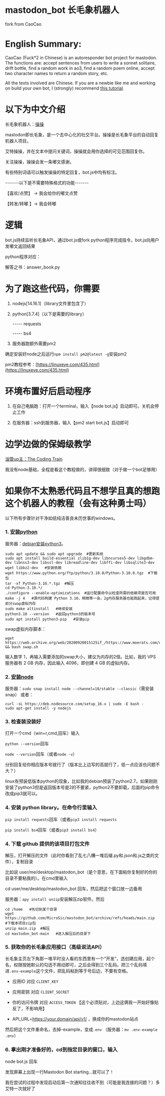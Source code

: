 # mastodon_bot 长毛象机器人

fork from CaoCao

# English Summary:

CaoCao (Fuck*2 in Chinese) is an autoresponder bot project for mastodon. The functions are: accept sentences from users to write a sonnet solitaire, drift bottle, find a random work in ao3, find a random poem online, accept two character names to return a random story, etc. 

All the texts involved are Chinese. If you are a newbie like me and working on build your own bot, I (strongly) recommend <a href="https://www.youtube.com/watch?v=sKSxBd56H70">this tutorial</a>.

# 以下为中文介绍
长毛象机器人：<a rel="me" href="https://bgme.me/@ciao">操操</a>

mastodon即长毛象，是一个去中心化的社交平台。操操是长毛象平台的自动回复机器人项目。

艾特操操，并在文本中提问关键词，操操就会用你选择的可见范围回复你。

关注操操，操操会发一条嘟文感谢。

有些特别词语可以触发操操的特定回复，bot.js中均有标注。


-------以下是不需要特殊格式的功能-------


【喜欢/点赞】 -> 我会给你的嘟文点赞

【转发/转嘟 】-> 我会转嘟

# 逻辑

bot.js持续监听长毛象API，通过bot.js或fork python程序完成指令，bot.js向用户发嘟文返回结果

python程序对应：

解答之书：answer_book.py

# 为了跑这些代码，你需要

1. nodejs[14.16.1]（library文件里包含了）

2. python[3.7.4]（以下是需要的library）

   ----- requests

   ----- bs4

3. 服务器跑额外需要pm2

确定安装好node之后运行`npm install pm2@latest -g`安装pm2

pm2教程参考：[https://linuxeye.com/435.html](https://linuxeye.com/435.html)

# 环境布置好后启动程序

1. 在自己电脑跑：打开一个terminal，输入【node bot.js】启动即可。关机会停止工作

2. 在服务器：ssh到服务器，输入【pm2 start bot.js】启动即可

# 边学边做的保姆级教学

<a href="https://www.youtube.com/watch?v=sKSxBd56H70">油管up主：The Coding Train</a>

我没有node基础，全程是看这个教程做的，讲得很细致（对于做一个bot足够用）

# 如果你不太熟悉代码且不想学且真的想跑这个机器人的教程（会有这种勇士吗）

以下所有步骤针对干净如纸纯洁善良未历世事的windows。

### 1. <a href="https://www.bilibili.com/read/cv13671309">安装python</a>

服务器：[debian安装python3](https://computingforgeeks.com/how-to-install-python-on-debian-linux/)。

```
sudo apt update && sudo apt upgrade  #更新系统
sudo apt install build-essential zlib1g-dev libncurses5-dev libgdbm-dev libnss3-dev libssl-dev libreadline-dev libffi-dev libsqlite3-dev wget libbz2-dev   #安装依赖
wget https://www.python.org/ftp/python/3.10.0/Python-3.10.0.tgz  #下载包
tar -xf Python-3.10.*.tgz  #解压
cd Python-3.10.*/
./configure --enable-optimizations  #运行配置命令以检查所需的依赖项是否可用
make -j 4   #源代码构建 Python 3.10，稍微等一会，2g内存服务器也能跑起来，记得提前分swap虚拟内存
sudo make altinstall   #继续安装
python3.10 --version   #返回python3的版本号
sudo apt install python3-pip   #安装pip
```

swap虚拟内存脚本：

```
wget https://web.archive.org/web/20200920015125if_/https://www.moerats.com/usr/shell/swap.sh && bash swap.sh
```
输入数字 1，再输入需要添加的swap大小，建议为内存的2倍。比如，我的 VPS 服务器有 2 GB 内存，因此输入 4096，即创建 4 GB 的虚拟内存。

### 2. <a href="https://blog.csdn.net/qq_45752401/article/details/122299475">安装node</a>

服务器：`sudo snap install node --channel=18/stable --classic`（需安装snap）
或者：
```
curl -sL https://deb.nodesource.com/setup_16.x | sudo -E bash -
sudo apt-get install -y nodejs
```

### 3. 检查装没装好

打开一个cmd（win+r,cmd,回车）输入

`python --version`回车

`node --version`回车（或者`node -v`）

分别回复给你相应版本号就行了（版本比上边写的高就行了，低一点应该也问题不大？）

linux有预装低版本python的现象，比如我的debian预装了python2.7。如果刚刚安装了python3但是返回版本号是2的不要紧，python2不要卸载，后面的pip命令改成pip3就可以。

### 4. 安装 python library。在命令行里输入

`pip install requests`回车（或者`pip3 install requests`

`pip install bs4`回车（或者`pip3 install bs4`）

### 4. 下载 github 提供的该项目打包文件

解压，打开解压的文件（此时你看到了乱七八糟一堆后缀.py和.json和.js之类的文件），复制目录

比如说 user/me/desktop/mastodon_bot（是个意思，在下面粘你复制好的你的目录不要粘我的）。在cmd里输入

cd user/me/desktop/mastodon_bot 回车，然后把这个窗口放一边备用

服务器：`apy install unzip`安装解压zip软件。然后
```
cd /home   #先切到某个目录
wget https://github.com/MicroSic/mastodon_bot/archive/refs/heads/main.zip  #下载本项目zip包
unzip main.zip  #解压
cd mastodon_bot-main   #进入解压后的目录下
```

### 5. 获取你的长毛象应用接口（高级说法API）

长毛象主页左下角那一堆平时没人看的东西里有一个“开发”，选创建应用，起个名，权限按她默认的勾选不用动即可，之后会得到三个乱码。把三个乱码填进`.env-example`这个文件，把乱码粘到等于号后边，不要有空格。

- 应用ID 对应 `CLIENT_KEY`

- 应用密钥 对应 `CLIENT_SECRET`

- 你的访问令牌 对应 `ACCESS_TOKEN` 【这个必须贴对，上边这俩我一开始好像贴反了，不影响用】

- API_URL=https://your.domain/api/v1/ ，换成你的mastodon站点

然后把这个文件重命名，去掉-example，变成`.env`
（服务器：`mv .env-example .env`）

### 6. 拿出刚才准备好的，cd到指定目录的窗口，输入

node bot.js 回车

发现屏幕上出现一行Mastodon Bot starting...就可以了！

我在尝试的过程中发现启动后第一次通知往往收不到（可能是我连接的问题？）多艾特一次就好了
